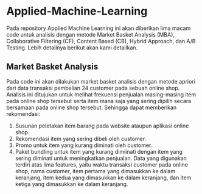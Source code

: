 # Applied-Machine-Learning
Pada repository Applied Machine Learning ini akan diberikan lima macam code untuk analisis dengan metode Market Basket Analysis (MBA), Collaborative Filtering (CF), Content Based (CB), Hybrid Approach, dan A/B Testing. Lebih detailnya berikut akan kami detailkan.
## Market Basket Analysis
Pada code ini akan dilakukan market basket analisis dengan metode apriori dari data transaksi pembelian 24 customer pada sebuah online shop.
Analisis ini ditujukan untuk melihat frekuensi penjualan masing-masing item pada online shop tersebut serta item mana saja yang sering dipilih secara bersamaan pada online shop tersebut. Sehingga dapat memberikan rekomendasi:
1. Susunan peletakan item barang pada website ataupun aplikasi online shop.
2. Rekomendasi item yang sering dibeli oleh customer.
3. Promo untuk item yang kurang diminati oleh customer.
4. Paket bundling untuk item yang kurang dimiinati dengan item yang sering diminati untuk meningkatkan penjualan.
Data yang digunakan terdiri atas lima features, yaitu waktu transaksi customer pada online shop, nama customer, item pertama yang dimasukkan ke dalam keranjang, item kedua yang dimasukkan ke dalam keranjang, dan item ketiga yang dimasukkan ke dalam keranjang.
